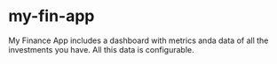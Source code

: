 # my-fin-app
My Finance App includes a dashboard with metrics anda data of all the investments you have. All this data is configurable.
